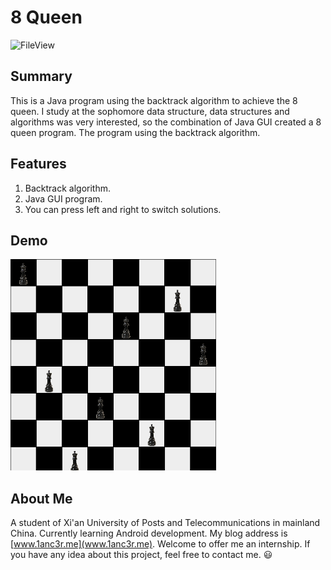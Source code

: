 # 8 Queen
<img src="http://o7gy5l0ax.bkt.clouddn.com/queen.png" width = "96" height = "96" alt="FileView"/>

## Summary
This is a Java program using the backtrack algorithm to achieve the 8 queen. 
I study at the sophomore data structure, data structures and algorithms was very interested, so the combination of Java GUI created a 8 queen program. The program using the backtrack algorithm.

## Features
1. Backtrack algorithm.
2. Java GUI program.
3. You can press left and right to switch solutions.

## Demo
<img src="https://github.com/1anc3r/8-Queen/blob/master/2017-04-23_15-33-15.gif" width = "329" height = "338" alt="FileView"/>

## About Me
A student of Xi'an University of Posts and Telecommunications in mainland China. Currently learning Android development.
My blog address is [www.1anc3r.me](www.1anc3r.me). Welcome to offer me an internship. If you have any idea about this project, feel free to contact me. :smiley:


